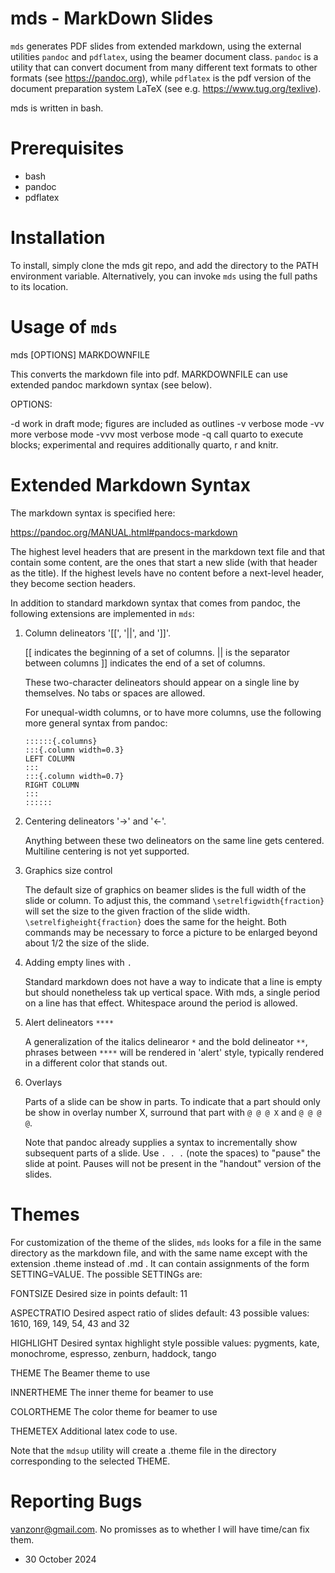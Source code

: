mds - MarkDown Slides
=====================

`mds` generates PDF slides from extended markdown, using the external
utilities `pandoc` and `pdflatex`, using the beamer document class.
`pandoc` is a utility that can convert document from many different
text formats to other formats (see https://pandoc.org), while
`pdflatex` is the pdf version of the document preparation system LaTeX
(see e.g. https://www.tug.org/texlive).

mds is written in bash.

Prerequisites
=============
  - bash
  - pandoc
  - pdflatex

Installation
============

To install, simply clone the mds git repo, and add the directory to
the PATH environment variable.  Alternatively, you can invoke `mds`
using the full paths to its location.

Usage of `mds`
==============

  mds [OPTIONS] MARKDOWNFILE

This converts the markdown file into pdf.  MARKDOWNFILE can use
extended pandoc markdown syntax (see below).

OPTIONS:

  -d  work in draft mode; figures are included as outlines
  -v  verbose mode
  -vv more verbose mode
  -vvv most verbose mode
  -q  call quarto to execute blocks; experimental and requires additionally quarto, r and knitr.
  
Extended Markdown Syntax
=========================

The markdown syntax is specified here:

  https://pandoc.org/MANUAL.html#pandocs-markdown

The highest level headers that are present in the markdown text file
and that contain some content, are the ones that start a new slide
(with that header as the title).  If the highest levels have no
content before a next-level header, they become section headers.

In addition to standard markdown syntax that comes from pandoc, the
following extensions are implemented in `mds`:

  1. Column delineators '[[', '||', and ']]'.

     [[ indicates the beginning of a set of columns.
     || is the separator between columns 
     ]] indicates the end of a set of columns.

     These two-character delineators should appear on a single line
     by themselves. No tabs or spaces are allowed.

     For unequal-width columns, or to have more columns, use the
     following more general syntax from pandoc:

         ::::::{.columns}
         :::{.column width=0.3}
         LEFT COLUMN 
         :::
         :::{.column width=0.7}
         RIGHT COLUMN
         :::
         ::::::

  2. Centering delineators '->' and '<-'.

     Anything between these two delineators on the same line gets
     centered.  Multiline centering is not yet supported.

  3. Graphics size control

     The default size of graphics on beamer slides is the full width
     of the slide or column.  To adjust this, the command
     `\setrelfigwidth{fraction}` will set the size to the given
     fraction of the slide width. `\setrelfigheight{fraction}` does
     the same for the height.  Both commands may be necessary to force
     a picture to be enlarged beyond about 1/2 the size of the slide.
    
  4. Adding empty lines with `.`

     Standard markdown does not have a way to indicate that a line is
     empty but should nonetheless tak up vertical space.  With mds, a
     single period on a line has that effect. Whitespace around the
     period is allowed.

  5. Alert delineators `****`

     A generalization of the italics delinearor `*` and the bold
     delineator `**`, phrases between `****` will be rendered in
     'alert' style, typically rendered in a different color that
     stands out.

  6. Overlays

     Parts of a slide can be show in parts. To indicate that a part
     should only be show in overlay number X, surround that part with
     `@ @ @ X` and `@ @ @ @`.

     Note that pandoc already supplies a syntax to incrementally show
     subsequent parts of a slide. Use `. . .` (note the spaces) to
     "pause" the slide at point.  Pauses will not be present in the
     "handout" version of the slides.

Themes
======

For customization of the theme of the slides, `mds` looks for a file
in the same directory as the markdown file, and with the same name
except with the extension .theme instead of .md . It can contain
assignments of the form SETTING=VALUE. The possible SETTINGs are:

   FONTSIZE      Desired size in points
                  default: 11

   ASPECTRATIO   Desired aspect ratio of slides
                  default: 43
                  possible values: 1610, 169, 149, 54, 43 and 32

   HIGHLIGHT     Desired syntax highlight style
                  possible values: pygments,  kate,  monochrome,
                                   espresso,  zenburn, haddock,
                                   tango
   
   THEME         The Beamer theme to use
   
   INNERTHEME    The inner theme for beamer to use

   COLORTHEME    The color theme for beamer to use
   
   THEMETEX      Additional latex code to use.

Note that the `mdsup` utility will create a .theme file in the
directory corresponding to the selected THEME.


Reporting Bugs
==============

vanzonr@gmail.com. No promisses as to whether I will have time/can fix them.

- 30 October 2024
